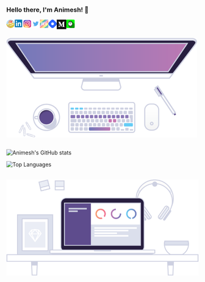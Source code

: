 ### Hello there, I'm Animesh! 👋
<a href="https://anmshpndy.com" target="_blank"><img align="left" alt="anmshpndy.com" width="22px" src="https://github.com/AnimeshPandey/AnimeshPandey/blob/main/icons/Cottage.png"/></a>
<a href="https://www.linkedin.com/in/pandeyanimesh" target="_blank"><img align="left" alt="Animesh P | LinkedIn" width="22px" src="https://github.com/AnimeshPandey/AnimeshPandey/blob/main/icons/linkedin.png"/></a>
<a href="https://www.instagram.com/anmshpndy" target="_blank"><img align="left" alt="Animesh P | Instagram" width="22px" src="https://github.com/AnimeshPandey/AnimeshPandey/blob/main/icons/instagram.png"/></a>
<a href="https://twitter.com/anmshpndy" target="_blank"><img align="left" alt="Animesh P | Twitter" width="22px" src="https://github.com/AnimeshPandey/AnimeshPandey/blob/main/icons/twitter.png"/></a>
<a href="https://dev.to/anmshpndy" target="_blank"><img align="left" alt="Animesh P | Dev.to" width="22px" src="https://github.com/AnimeshPandey/AnimeshPandey/blob/main/icons/dev.png"/></a>
<a href="https://hashnode.com/@anmshpndy" target="_blank"><img align="left" alt="Animesh P | Hashnode" width="22px" src="https://github.com/AnimeshPandey/AnimeshPandey/blob/main/icons/hashnode.png"/></a>
<a href="https://anmshpndy.medium.com/" target="_blank"><img align="left" alt="Animesh P | Medium" width="25px" src="https://github.com/AnimeshPandey/AnimeshPandey/blob/main/icons/medium.png"/></a>
<a href="https://hackernoon.com/u/anmshpndy" target="_blank"><img align="left" alt="Animesh P | HackerNoon" width="22px" src="https://github.com/AnimeshPandey/AnimeshPandey/blob/main/icons/hackernoon.png"/></a>
<br><br>

<img align="center" alt="anmshpndy.com" width="500px" src="https://github.com/AnimeshPandey/AnimeshPandey/blob/main/icons/Workspace1- Flat Lay.png"/>
<br><br>

![Animesh's GitHub stats](https://github-readme-stats.vercel.app/api?username=animeshpandey&show_icons=true&theme=tokyonight&count_private=true&include_all_commits=true&locale=en)

![Top Languages](https://github-readme-stats.vercel.app/api/top-langs/?username=animeshpandey&langs_count=10&layout=compact&theme=radical)

<br>
<img align="center" alt="anmshpndy.com" width="600px" src="https://github.com/AnimeshPandey/AnimeshPandey/blob/main/icons/Workspace5.png"/>
<br>

<!-- ### 📕 Latest Blog Post

- [Title 1](https://link-1)

<br/>

### Languages and Tools:

<br />
<br />


### Now Playing 🎧

[![Spotify](https://spotify-recently-played-6w8ea7g4e.vercel.app/api/spotify)](https://open.spotify.com/user/)
<br/> -->


<!--
**AnimeshPandey/AnimeshPandey** is a ✨ _special_ ✨ repository because its `README.md` (this file) appears on your GitHub profile.

Here are some ideas to get you started:

- 🔭 I’m currently working on ...
- 🌱 I’m currently learning ...
- 👯 I’m looking to collaborate on ...
- 🤔 I’m looking for help with ...
- 💬 Ask me about ...
- 📫 How to reach me: ...
- 😄 Pronouns: ...
- ⚡ Fun fact: ...
-->
